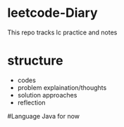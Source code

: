 # leetcode-Diary
This repo tracks lc practice and notes

# structure
- codes
- problem explaination/thoughts
- solution approaches
- reflection

#Language 
Java for now

